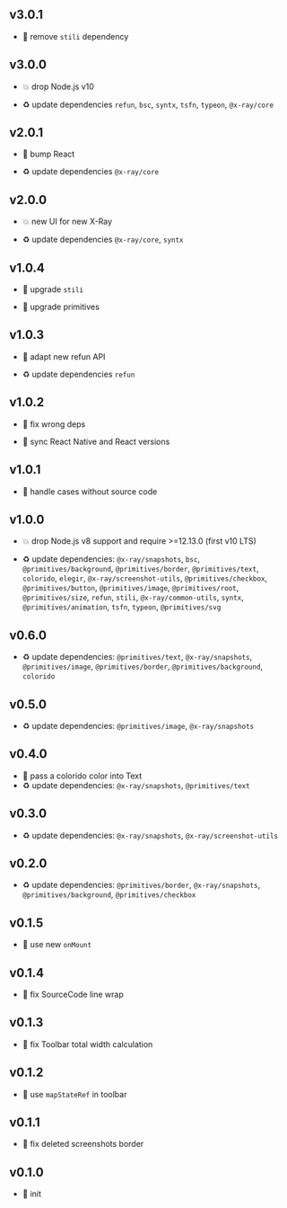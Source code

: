 ## v3.0.1

* 🐞 remove `stili` dependency

## v3.0.0

* 💥 drop Node.js v10

* ♻️ update dependencies `refun`, `bsc`, `syntx`, `tsfn`, `typeon`, `@x-ray/core`

## v2.0.1

* 🐞 bump React

* ♻️ update dependencies `@x-ray/core`

## v2.0.0

* 💥 new UI for new X-Ray

* ♻️ update dependencies `@x-ray/core`, `syntx`

## v1.0.4

* 🐞 upgrade `stili`

* 🐞 upgrade primitives

## v1.0.3

* 🐞 adapt new refun API

* ♻️ update dependencies `refun`

## v1.0.2

* 🐞 fix wrong deps

* 🐞 sync React Native and React versions

## v1.0.1

* 🐞 handle cases without source code

## v1.0.0

* 💥 drop Node.js v8 support and require >=12.13.0 (first v10 LTS)

* ♻️ update dependencies: `@x-ray/snapshots`, `bsc`, `@primitives/background`, `@primitives/border`, `@primitives/text`, `colorido`, `elegir`, `@x-ray/screenshot-utils`, `@primitives/checkbox`, `@primitives/button`, `@primitives/image`, `@primitives/root`, `@primitives/size`, `refun`, `stili`, `@x-ray/common-utils`, `syntx`, `@primitives/animation`, `tsfn`, `typeon`, `@primitives/svg`

## v0.6.0

* ♻️ update dependencies: `@primitives/text`, `@x-ray/snapshots`, `@primitives/image`, `@primitives/border`, `@primitives/background`, `colorido`

## v0.5.0

* ♻️ update dependencies: `@primitives/image`, `@x-ray/snapshots`

## v0.4.0

* 🌱 pass a colorido color into Text
* ♻️ update dependencies: `@x-ray/snapshots`, `@primitives/text`

## v0.3.0

* ♻️ update dependencies: `@x-ray/snapshots`, `@x-ray/screenshot-utils`

## v0.2.0

* ♻️ update dependencies: `@primitives/border`, `@x-ray/snapshots`, `@primitives/background`, `@primitives/checkbox`

## v0.1.5

* 🐞 use new `onMount`

## v0.1.4

* 🐞 fix SourceCode line wrap

## v0.1.3

* 🐞 fix Toolbar total width calculation

## v0.1.2

* 🐞 use `mapStateRef` in toolbar

## v0.1.1

* 🐞 fix deleted screenshots border

## v0.1.0

* 🐣 init
